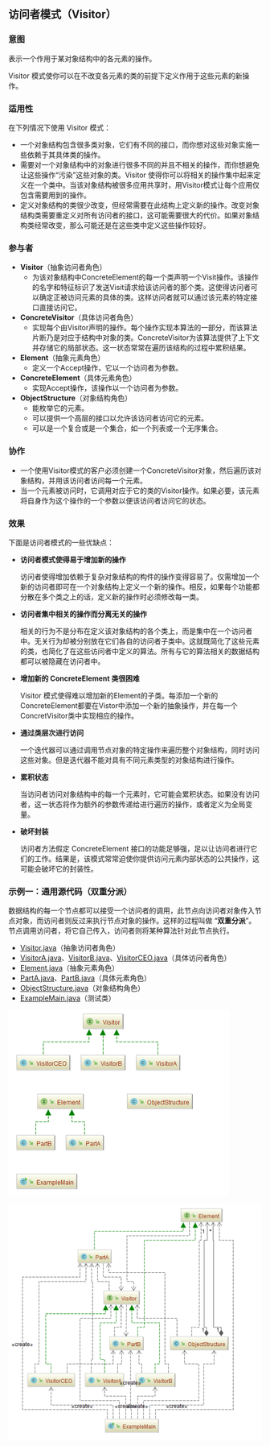 ## 访问者模式（Visitor）

### 意图
表示一个作用于某对象结构中的各元素的操作。

Visitor 模式使你可以在不改变各元素的类的前提下定义作用于这些元素的新操作。

### 适用性
在下列情况下使用 Visitor 模式：
-	一个对象结构包含很多类对象，它们有不同的接口，而你想对这些对象实施一些依赖于其具体类的操作。
-	需要对一个对象结构中的对象进行很多不同的并且不相关的操作，而你想避免让这些操作“污染”这些对象的类。Visitor 使得你可以将相关的操作集中起来定义在一个类中。当该对象结构被很多应用共享时，用Visitor模式让每个应用仅包含需要用到的操作。
-	定义对象结构的类很少改变，但经常需要在此结构上定义新的操作。改变对象结构类需要重定义对所有访问者的接口，这可能需要很大的代价。如果对象结构类经常改变，那么可能还是在这些类中定义这些操作较好。

### 参与者
-	**Visitor**（抽象访问者角色）
	-	为该对象结构中ConcreteElement的每一个类声明一个Visit操作。该操作的名字和特征标识了发送Visit请求给该访问者的那个类。这使得访问者可以确定正被访问元素的具体的类。这样访问者就可以通过该元素的特定接口直接访问它。
-	**ConcreteVisitor**（具体访问者角色）
	-	实现每个由Visitor声明的操作。每个操作实现本算法的一部分，而该算法片断乃是对应于结构中对象的类。ConcreteVisitor为该算法提供了上下文并存储它的局部状态。这一状态常常在遍历该结构的过程中累积结果。
-	**Element**（抽象元素角色）
	-	定义一个Accept操作，它以一个访问者为参数。
-	**ConcreteElement**（具体元素角色）
	-	实现Accept操作，该操作以一个访问者为参数。
-	**ObjectStructure**（对象结构角色）
	-	能枚举它的元素。
	-	可以提供一个高层的接口以允许该访问者访问它的元素。
	-	可以是一个复合或是一个集合，如一个列表或一个无序集合。

### 协作
-	一个使用Visitor模式的客户必须创建一个ConcreteVisitor对象，然后遍历该对象结构，并用该访问者访问每一个元素。
-	当一个元素被访问时，它调用对应于它的类的Visitor操作。如果必要，该元素将自身作为这个操作的一个参数以便该访问者访问它的状态。

### 效果
下面是访问者模式的一些优缺点：
- **访问者模式使得易于增加新的操作**

  访问者使得增加依赖于复杂对象结构的构件的操作变得容易了。仅需增加一个新的访问者即可在一个对象结构上定义一个新的操作。相反，如果每个功能都分散在多个类之上的话，定义新的操作时必须修改每一类。

- **访问者集中相关的操作而分离无关的操作**

  相关的行为不是分布在定义该对象结构的各个类上，而是集中在一个访问者中。无关行为却被分别放在它们各自的访问者子类中。这就既简化了这些元素的类，也简化了在这些访问者中定义的算法。所有与它的算法相关的数据结构都可以被隐藏在访问者中。

- **增加新的 ConcreteElement 类很困难**

  Visitor 模式使得难以增加新的Element的子类。每添加一个新的ConcreteElement都要在Vistor中添加一个新的抽象操作，并在每一个ConcretVisitor类中实现相应的操作。

- **通过类层次进行访问**

  一个迭代器可以通过调用节点对象的特定操作来遍历整个对象结构，同时访问这些对象。但是迭代器不能对具有不同元素类型的对象结构进行操作。

- **累积状态**

  当访问者访问对象结构中的每一个元素时，它可能会累积状态。如果没有访问者，这一状态将作为额外的参数传递给进行遍历的操作，或者定义为全局变量。

- **破坏封装**

  访问者方法假定 ConcreteElement 接口的功能足够强，足以让访问者进行它们的工作。结果是，该模式常常迫使你提供访问元素内部状态的公共操作，这可能会破坏它的封装性。

### 示例一：通用源代码（双重分派）

数据结构的每一个节点都可以接受一个访问者的调用，此节点向访问者对象传入节点对象，而访问者则反过来执行节点对象的操作。这样的过程叫做 “**双重分派**”。节点调用访问者，将它自己传入，访问者则将某种算法针对此节点执行。

-	[Visitor.java](Pattern511_Visitor/src/main/java/com/jueee/example01/Visitor.java)（抽象访问者角色）
-	[VisitorA.java](Pattern511_Visitor/src/main/java/com/jueee/example01/VisitorA.java)、[VisitorB.java](Pattern511_Visitor/src/main/java/com/jueee/example01/VisitorB.java)、[VisitorCEO.java](Pattern511_Visitor/src/main/java/com/jueee/example01/VisitorCEO.java)（具体访问者角色）
-	[Element.java](Pattern511_Visitor/src/main/java/com/jueee/example01/Element.java)（抽象元素角色）
-	[PartA.java](Pattern511_Visitor/src/main/java/com/jueee/example01/PartA.java)、[PartB.java](Pattern511_Visitor/src/main/java/com/jueee/example01/PartB.java)（具体元素角色）
-	[ObjectStructure.java](Pattern511_Visitor/src/main/java/com/jueee/example01/ObjectStructure.java)（对象结构角色）
-	[ExampleMain.java](Pattern511_Visitor/src/main/java/com/jueee/example01/ExampleMain.java)（测试类）

![1568101297817](assets/1568101297817.png)

![1568101316288](assets/1568101316288.png)

